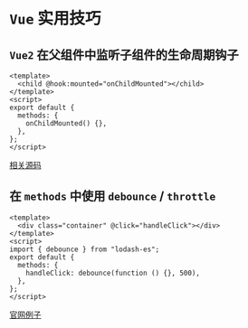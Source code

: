 # `Vue` 实用技巧

## `Vue2` 在父组件中监听子组件的生命周期钩子

```vue
<template>
  <child @hook:mounted="onChildMounted"></child>
</template>
<script>
export default {
  methods: {
    onChildMounted() {},
  },
};
</script>
```

[相关源码](https://github.com/vuejs/vue/blob/dev/src/core/instance/lifecycle.js#L347)

## 在 `methods` 中使用 `debounce` / `throttle`

```vue
<template>
  <div class="container" @click="handleClick"></div>
</template>
<script>
import { debounce } from "lodash-es";
export default {
  methods: {
    handleClick: debounce(function () {}, 500),
  },
};
</script>
```

[官网例子](https://cn.vuejs.org/v2/guide/migration.html#%E5%B8%A6%E6%9C%89-debounce-%E7%9A%84-v-model%E7%A7%BB%E9%99%A4)
